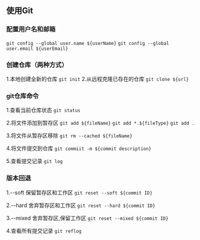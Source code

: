 ## 使用Git

### 配置用户名和邮箱
`git config --global user.name ${userName}`
`git config --global user.email ${userEmail}`

### 创建仓库（两种方式）
1.本地创建全新的仓库
`git init`
2.从远程克隆已存在的仓库
`git clone ${url}`

### git仓库命令
1.查看当前仓库状态
`git status`

2.将文件添加到暂存区
`git add ${fileName}`
`git add *.${fileType}`
`git add .`

3.将文件从暂存区移除
`git rm --cached ${fileName}`

4.将文件提交到仓库
`git commiit -m ${commit description}`

5.查看提交记录
`git log` 

### 版本回退
1.--soft 保留暂存区和工作区
`git reset --soft ${commit ID}`

2.--hard 舍弃暂存区和工作区
`git reset --hard ${commit ID}`

3.--mixed 舍弃暂存区,保留工作区
`git reset --mixed ${commit ID}`

4.查看所有提交记录
`git reflog`
